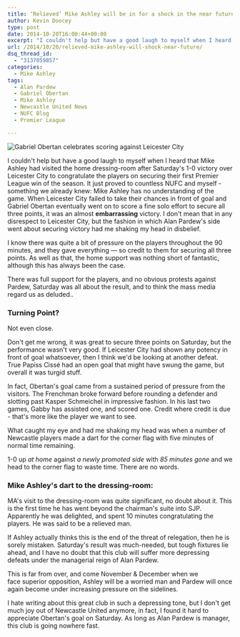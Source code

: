 ```yaml
---
title: ‘Relieved’ Mike Ashley will be in for a shock in the near future
author: Kevin Doocey
type: post
date: 2014-10-20T16:00:44+00:00
excerpt: "I couldn't help but have a good laugh to myself when I heard that Mike Ashley had visited the home dressing-room after Saturday's 1-0 victory over Leicester City to congratulate the players on securing.."
url: /2014/10/20/relieved-mike-ashley-will-shock-near-future/
dsq_thread_id:
  - "3137059857"
categories:
  - Mike Ashley
tags:
  - Alan Pardew
  - Gabriel Obertan
  - Mike Ashley
  - Newcastle United News
  - NUFC Blog
  - Premier League

---
```

![Gabriel Obertan celebrates scoring against Leicester City](https://www.tynetime.com/wp-content/uploads/2014/10/Gabriel-Obertan-Newcastle-Leicester.jpg "Obertan- Scored an impressive solo effort in a relatively poor display from the Toon on Saturday")

I couldn't help but have a good laugh to myself when I heard that Mike Ashley had visited the home dressing-room after Saturday's 1-0 victory over Leicester City to congratulate the players on securing their first Premier League win of the season. It just proved to countless NUFC and myself - something we already knew: Mike Ashley has no understanding of the game. When Leicester City failed to take their chances in front of goal and Gabriel Obertan eventually went on to score a fine solo effort to secure all three points, it was an almost **embarrassing** victory. I don't mean that in any disrespect to Leicester City, but the fashion in which Alan Pardew's side went about securing victory had me shaking my head in disbelief.

I know there was quite a bit of pressure on the players throughout the 90 minutes, and they gave everything — so credit to them for securing all three points. As well as that, the home support was nothing short of fantastic, although this has always been the case.

There was full support for the players, and no obvious protests against Pardew, Saturday was all about the result, and to think the mass media regard us as deluded..

### **Turning Point?**

Not even close.

Don't get me wrong, it was great to secure three points on Saturday, but the performance wasn't very good. If Leicester City had shown any potency in front of goal whatsoever, then I think we'd be looking at another defeat. True Papiss Cissé had an open goal that might have swung the game, but overall it was turgid stuff.

In fact, Obertan's goal came from a sustained period of pressure from the visitors. The Frenchman broke forward before rounding a defender and slotting past Kasper Schmeichel in impressive fashion. In his last two games, Gabby has assisted one, and scored one. Credit where credit is due - that's more like the player we want to see.

What caught my eye and had me shaking my head was when a number of Newcastle players made a dart for the corner flag with five minutes of normal time remaining.

1-0 up _at home_ against _a newly promoted side_ with _85 minutes gone_ and we head to the corner flag to waste time. There are no words.

### **Mike Ashley's dart to the dressing-room:**

MA's visit to the dressing-room was quite significant, no doubt about it. This is the first time he has went beyond the chairman's suite into SJP. Apparently he was delighted, and spent 10 minutes congratulating the players. He was said to be a relieved man.

If Ashley actually thinks this is the end of the threat of relegation, then he is sorely mistaken. Saturday's result was much-needed, but tough fixtures lie ahead, and I have no doubt that this club will suffer more depressing defeats under the managerial reign of Alan Pardew.

This is far from over, and come November & December when we face superior opposition, Ashley will be a worried man and Pardew will once again become under increasing pressure on the sidelines.

I hate writing about this great club in such a depressing tone, but I don't get much joy out of Newcastle United anymore, in fact, I found it hard to appreciate Obertan's goal on Saturday. As long as Alan Pardew is manager, this club is going nowhere fast.
